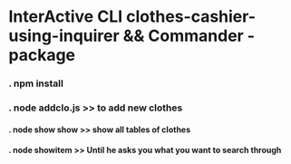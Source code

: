 
# InterActive CLI clothes-cashier-using-inquirer && Commander -package

### . npm install
### . node addclo.js >> to add new clothes
#### . node show show >> show all tables of clothes
#### . node showitem >> Until he asks you what you want to search through